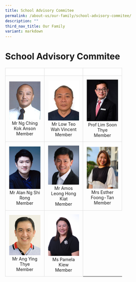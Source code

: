 ```yaml
---
title: School Advisory Commitee
permalink: /about-us/our-family/school-advisory-commitee/
description: ""
third_nav_title: Our Family
variant: markdown
---
```

# School Advisory Commitee

<style>
 
table {
	width: 75%;
	border-collapse: collapse;
	margin-top: 20px;
	max-width: 600px;
}

th, td {
      border: 1px solid #dddddd;
      text-align: left;
      padding: 12px;
}

th {
	background-color: #FFFFFF;
	width: 25%;
}
	
td { 
			text-align: center !important;  
			width: 25%;
}
</style>

<table>
	<thead>
  <tr>
    <th></th>
    <th></th>
    <th></th>
  </tr>
	</thead>
	<tbody>
  <tr>
    <td><img src="/images/About%20us/Our%20Family/sac3.jpg">Mr Ng Ching Kok Anson<br>Member</td>
    <td><img src="/images/About%20us/Our%20Family/sac2.jpg"> Mr Low Teo Wah Vincent<br>Member</td>
    <td><img src="/images/About%20us/Our%20Family/DrLimSoonThye.jpeg">Prof Lim Soon Thye<br>Member</td>
  </tr>
  <tr>
    <td><img src="/images/About%20us/Our%20Family/alanngshirong.jpg">Mr Alan Ng Shi Rong<br>Member</td>
    <td><img src="/images/About%20us/Our%20Family/amosleonghongkiat.jpg"> Mr Amos Leong Hong Kiat<br>Member</td>
    <td><img src="/images/About%20us/Our%20Family/estherfoongtan.jpg">Mrs Esther Foong-Tan<br>Member</td>
  </tr>
		  <tr>
			<td><img src="/images/About%20us/Our%20Family/Mr_Ang_Ying_Thye.jpg">Mr Ang Ying Thye<br>Member </td>
				<td><img src="/images/About%20us/Our%20Family/MsPamelaKiew.jpg">Ms Pamela Kiew<br>Member </td>
  </tr>

  </tbody></table>